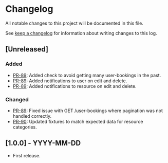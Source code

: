 <!-- markdownlint-configure-file { "blanks-around-headers": { "lines_below": 0 } } -->
<!-- markdownlint-configure-file { "blanks-around-lists": false } -->

# Changelog

All notable changes to this project will be documented in this file.

See [keep a changelog](https://keepachangelog.com/en/1.0.0/) for information about writing changes to this log.

## [Unreleased]

### Added

- [PR-89](https://github.com/itk-dev/book_aarhus/pull/89): Added check to avoid getting many user-bookings in the past.
- [PR-89](https://github.com/itk-dev/book_aarhus/pull/89): Added notifications to user on edit and delete.
- [PR-89](https://github.com/itk-dev/book_aarhus/pull/89): Added notifications to resource on edit and delete.

### Changed

- [PR-89](https://github.com/itk-dev/book_aarhus/pull/89): Fixed issue with GET /user-bookings where pagination
was not handled correctly.
- [PR-90](https://github.com/itk-dev/book_aarhus/pull/90): Updated fixtures to match expected data for resource
categories.

## [1.0.0] - YYYY-MM-DD

- First release.
